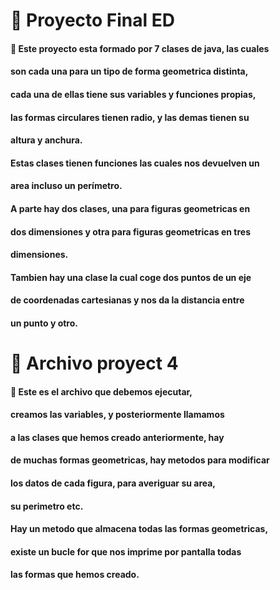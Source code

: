 # :memo: Proyecto Final ED

#### :game_die:  Este proyecto esta formado por 7 clases de java, las cuales
#### son cada una para un tipo de forma geometrica distinta,
#### cada una de ellas tiene sus variables y funciones propias,
#### las formas circulares tienen radio, y las demas tienen su 
#### altura y anchura.
#### Estas clases tienen funciones las cuales nos devuelven un
#### area incluso un perímetro.
#### A parte hay dos clases, una para figuras geometricas en 
#### dos dimensiones y otra para figuras geometricas en tres
#### dimensiones.
#### Tambien hay una clase la cual coge dos puntos de un eje 
#### de coordenadas cartesianas y nos da la distancia entre
#### un punto y otro.

# :memo: Archivo proyect 4

#### :game_die: Este es el archivo que debemos ejecutar,
#### creamos las variables, y posteriormente llamamos 
#### a las clases que hemos creado anteriormente, hay
#### de muchas formas geometricas, hay metodos para modificar
#### los datos de cada figura, para averiguar su area,
#### su perimetro etc.
#### Hay un metodo que almacena todas las formas geometricas,
#### existe un bucle for que nos imprime por pantalla todas
#### las formas que hemos creado.
